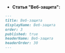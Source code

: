 - **Статья "Веб-защита":**

```md
---
title: Веб-защита
displayName: Веб-защита
order: 3
published: true
headerName: Веб-защита
headerOrder: 30
---
```